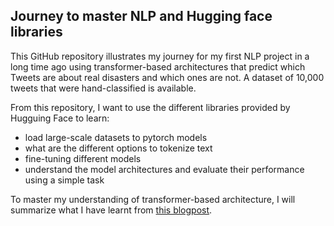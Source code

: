 ## Journey to master NLP and Hugging face libraries

This GitHub repository illustrates my journey for my first NLP project in a long time ago using transformer-based architectures that predict which Tweets are about real disasters and which ones are not.
A dataset of 10,000 tweets that were hand-classified is available.

From this repository, I want to use the different libraries provided by Hugguing Face to learn:
- load large-scale datasets to pytorch models
- what are the different options to tokenize text
- fine-tuning different models 
- understand the model architectures and evaluate their performance using a simple task


To master my understanding of transformer-based architecture, I will summarize what I have learnt from [this blogpost](https://peterbloem.nl/blog/transformers). 
